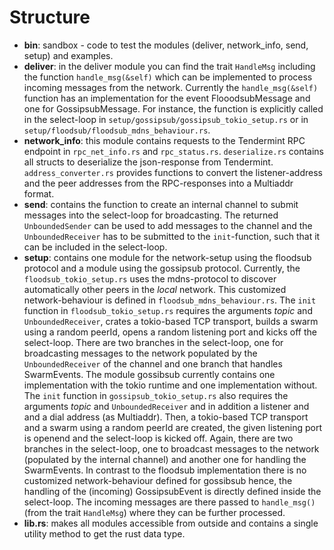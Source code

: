 # Structure

- **bin**: sandbox - code to test the modules (deliver, network_info, send, setup) and examples.
- **deliver**: in the deliver module you can find the trait `HandleMsg` including the function `handle_msg(&self)` which can be implemented to process incoming messages from the network. Currently the `handle_msg(&self)` function has an implementation for the event FlooodsubMessage and one for GossipsubMessage. For instance, the function is explicitly called in the select-loop in `setup/gossipsub/gossipsub_tokio_setup.rs` or in `setup/floodsub/floodsub_mdns_behaviour.rs`.
- **network_info**: this module contains requests to the Tendermint RPC endpoint in `rpc_net_info.rs` and `rpc_status.rs`. `deserialize.rs` contains all structs to deserialize the json-response from Tendermint. `address_converter.rs` provides functions to convert the listener-address and the peer addresses from the RPC-responses into a Multiaddr format. 
- **send**: contains the function to create an internal channel to submit messages into the select-loop for broadcasting. The returned `UnboundedSender` can be used to add messages to the channel and the `UnboundedReceiver` has to be submitted to the `init`-function, such that it can be included in the select-loop.
- **setup**: contains one module for the network-setup using the floodsub protocol and a module using the gossipsub protocol.  Currently, the `floodsub_tokio_setup.rs` uses the mdns-protocol to discover automatically other peers in the *local* network. This customized network-behaviour is defined in `floodsub_mdns_behaviour.rs`. The `init` function in `floodsub_tokio_setup.rs` requires the arguments *topic* and `UnboundedReceiver`, crates a tokio-based TCP transport, builds a swarm using a random peerId, opens a random listening port and kicks off the select-loop. There are two branches in the select-loop, one for broadcasting messages to the network populated by the `UnboundedReceiver` of the channel and one branch that handles SwarmEvents. The module gossibsub currently contains one implementation with the tokio runtime and one implementation without. The `init` function in `gossipsub_tokio_setup.rs` also requires the arguments *topic* and `UnboundedReceiver` and in addition a listener and and a dial address (as Multiaddr). Then, a tokio-based TCP transport and a swarm using a random peerId are created, the given listening port is openend and the select-loop is kicked off. Again, there are two branches in the select-loop, one to broadcast messages to the network (populated by the internal channel) and another one for handling the SwarmEvents. In contrast to the floodsub implementation there is no customized network-behaviour defined for gossibsub hence, the handling of the (incoming) GossipsubEvent is directly defined inside the select-loop. The incoming messages are there passed to `handle_msg()` (from the trait `HandleMsg`) where they can be further processed.
- **lib.rs**: makes all modules accessible from outside and contains a single utility method to get the rust data type.